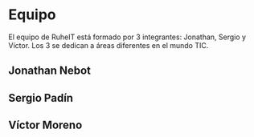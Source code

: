 # Equipo

El equipo de RuheIT está formado por 3 integrantes: Jonathan, Sergio y Víctor. 
Los 3 se dedican a áreas diferentes en el mundo TIC.
## Jonathan Nebot
## Sergio Padín

## Víctor Moreno